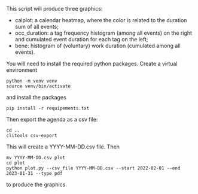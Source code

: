 This script will produce three graphics:
- calplot: a calendar heatmap, where the color is related to the duration sum of all events;
- occ_duration: a tag frequency histogram (among all events) on the right and cumulated event duration for each tag on the left;
- bene: histogram of (voluntary) work duration (cumulated among all events).

You will need to install the required python packages. Create a virtual environment

	python -m venv venv
	source venv/bin/activate
	
and install the packages

	pip install -r requipements.txt
	
Then export the agenda as a csv file:

	cd ..
	clitools csv-export
	
This will create a YYYY-MM-DD.csv file. Then

	mv YYYY-MM-DD.csv plot
	cd plot
	python plot.py --csv_file YYYY-MM-DD.csv --start 2022-02-01 --end 2023-01-31 --type pdf
	
to produce the graphics.
